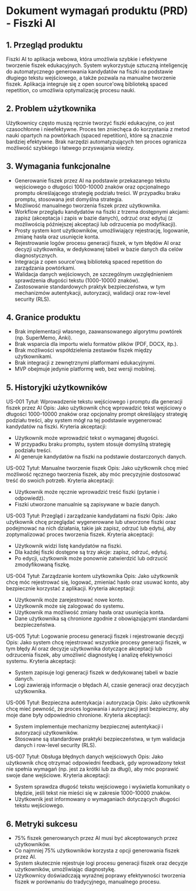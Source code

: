 # Dokument wymagań produktu (PRD) - Fiszki AI

## 1. Przegląd produktu

Fiszki AI to aplikacja webowa, która umożliwia szybkie i efektywne tworzenie fiszek edukacyjnych. System wykorzystuje sztuczną inteligencję do automatycznego generowania kandydatów na fiszki na podstawie długiego tekstu wejściowego, a także pozwala na manualne tworzenie fiszek. Aplikacja integruje się z open source'ową biblioteką spaced repetition, co umożliwia optymalizację procesu nauki.

## 2. Problem użytkownika

Użytkownicy często muszą ręcznie tworzyć fiszki edukacyjne, co jest czasochłonne i nieefektywne. Proces ten zniechęca do korzystania z metod nauki opartych na powtórkach (spaced repetition), które są znacznie bardziej efektywne. Brak narzędzi automatyzujących ten proces ogranicza możliwość szybkiego i łatwego przyswajania wiedzy.

## 3. Wymagania funkcjonalne

- Generowanie fiszek przez AI na podstawie przekazanego tekstu wejściowego o długości 1000-10000 znaków oraz opcjonalnego promptu określającego strategię podziału treści. W przypadku braku promptu, stosowana jest domyślna strategia.
- Możliwość manualnego tworzenia fiszek przez użytkownika.
- Workflow przeglądu kandydatów na fiszki z trzema dostępnymi akcjami: zapisz (akceptacja i zapis w bazie danych), odrzuć oraz edytuj (z możliwością późniejszej akceptacji lub odrzucenia po modyfikacji).
- Prosty system kont użytkowników, umożliwiający rejestrację, logowanie, zmianę hasła oraz usunięcie konta.
- Rejestrowanie logów procesu generacji fiszek, w tym błędów AI oraz decyzji użytkownika, w dedykowanej tabeli w bazie danych dla celów diagnostycznych.
- Integracja z open source'ową biblioteką spaced repetition do zarządzania powtórkami.
- Walidacja danych wejściowych, ze szczególnym uwzględnieniem sprawdzenia długości tekstu (1000-10000 znaków).
- Zastosowanie standardowych praktyk bezpieczeństwa, w tym mechanizmów autentykacji, autoryzacji, walidacji oraz row-level security (RLS).

## 4. Granice produktu

- Brak implementacji własnego, zaawansowanego algorytmu powtórek (np. SuperMemo, Anki).
- Brak wsparcia dla importu wielu formatów plików (PDF, DOCX, itp.).
- Brak możliwości współdzielenia zestawów fiszek między użytkownikami.
- Brak integracji z zewnętrznymi platformami edukacyjnymi.
- MVP obejmuje jedynie platformę web, bez wersji mobilnej.

## 5. Historyjki użytkowników

US-001
Tytuł: Wprowadzenie tekstu wejściowego i promptu dla generacji fiszek przez AI
Opis: Jako użytkownik chcę wprowadzić tekst wejściowy o długości 1000-10000 znaków oraz opcjonalny prompt określający strategię podziału treści, aby system mógł na tej podstawie wygenerować kandydatów na fiszki.
Kryteria akceptacji:

- Użytkownik może wprowadzić tekst o wymaganej długości.
- W przypadku braku promptu, system stosuje domyślną strategię podziału treści.
- AI generuje kandydatów na fiszki na podstawie dostarczonych danych.

US-002
Tytuł: Manualne tworzenie fiszek
Opis: Jako użytkownik chcę mieć możliwość ręcznego tworzenia fiszek, aby móc precyzyjnie dostosować treść do swoich potrzeb.
Kryteria akceptacji:

- Użytkownik może ręcznie wprowadzić treść fiszki (pytanie i odpowiedź).
- Fiszki utworzone manualnie są zapisywane w bazie danych.

US-003
Tytuł: Przegląd i zarządzanie kandydatami na fiszki
Opis: Jako użytkownik chcę przeglądać wygenerowane lub utworzone fiszki oraz podejmować na nich działania, takie jak zapisz, odrzuć lub edytuj, aby zoptymalizować proces tworzenia fiszek.
Kryteria akceptacji:

- Użytkownik widzi listę kandydatów na fiszki.
- Dla każdej fiszki dostępne są trzy akcje: zapisz, odrzuć, edytuj.
- Po edycji, użytkownik może ponownie zatwierdzić lub odrzucić zmodyfikowaną fiszkę.

US-004
Tytuł: Zarządzanie kontem użytkownika
Opis: Jako użytkownik chcę móc rejestrować się, logować, zmieniać hasło oraz usuwać konto, aby bezpiecznie korzystać z aplikacji.
Kryteria akceptacji:

- Użytkownik może zarejestrować nowe konto.
- Użytkownik może się zalogować do systemu.
- Użytkownik ma możliwość zmiany hasła oraz usunięcia konta.
- Dane użytkownika są chronione zgodnie z obowiązującymi standardami bezpieczeństwa.

US-005
Tytuł: Logowanie procesu generacji fiszek i rejestrowanie decyzji
Opis: Jako system chcę rejestrować wszystkie procesy generacji fiszek, w tym błędy AI oraz decyzje użytkownika dotyczące akceptacji lub odrzucenia fiszek, aby umożliwić diagnostykę i analizę efektywności systemu.
Kryteria akceptacji:

- System zapisuje logi generacji fiszek w dedykowanej tabeli w bazie danych.
- Logi zawierają informacje o błędach AI, czasie generacji oraz decyzjach użytkownika.

US-006
Tytuł: Bezpieczna autentykacja i autoryzacja
Opis: Jako użytkownik chcę mieć pewność, że proces logowania i autoryzacji jest bezpieczny, aby moje dane były odpowiednio chronione.
Kryteria akceptacji:

- System implementuje mechanizmy bezpiecznej autentykacji i autoryzacji użytkowników.
- Stosowane są standardowe praktyki bezpieczeństwa, w tym walidacja danych i row-level security (RLS).

US-007
Tytuł: Obsługa błędnych danych wejściowych
Opis: Jako użytkownik chcę otrzymać odpowiedni feedback, gdy wprowadzony tekst nie spełnia wymagań (np. jest za krótki lub za długi), aby móc poprawić swoje dane wejściowe.
Kryteria akceptacji:

- System sprawdza długość tekstu wejściowego i wyświetla komunikaty o błędzie, jeśli tekst nie mieści się w zakresie 1000-10000 znaków.
- Użytkownik jest informowany o wymaganiach dotyczących długości tekstu wejściowego.

## 6. Metryki sukcesu

- 75% fiszek generowanych przez AI musi być akceptowanych przez użytkowników.
- Co najmniej 75% użytkowników korzysta z opcji generowania fiszek przez AI.
- System skutecznie rejestruje logi procesu generacji fiszek oraz decyzje użytkowników, umożliwiając diagnostykę.
- Użytkownicy doświadczają wyraźnej poprawy efektywności tworzenia fiszek w porównaniu do tradycyjnego, manualnego procesu.
